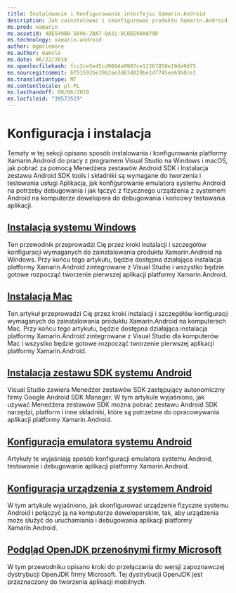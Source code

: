 ```yaml
---
title: Instalowanie i Konfigurowanie interfejsu Xamarin.Android
description: Jak zainstalować i skonfigurować produktu Xamarin.Android, aby pracować z programem Visual Studio.
ms.prod: xamarin
ms.assetid: 4BE549B8-5696-2BA7-DA32-8C0EE90A879D
ms.technology: xamarin-android
author: mgmclemore
ms.author: mamcle
ms.date: 06/22/2018
ms.openlocfilehash: fcc2ce5e45cd9094a9987ce12267850e19da9d75
ms.sourcegitcommit: bf51592be39b2ae3d63d029be1d7745ee63b0ce1
ms.translationtype: MT
ms.contentlocale: pl-PL
ms.lasthandoff: 08/06/2018
ms.locfileid: "39573519"
---
```

# <a name="setup-and-installation"></a>Konfiguracja i instalacja

Tematy w tej sekcji opisano sposób instalowania i konfigurowania platformy Xamarin.Android do pracy z programem Visual Studio na Windows i macOS, jak pobrać za pomocą Menedżera zestawów Android SDK i Instalacja zestawu Android SDK tools i składniki są wymagane do tworzenia i testowania usługi Aplikacja, jak konfigurowanie emulatora systemu Android na potrzeby debugowania i jak łączyć z fizycznego urządzenia z systemem Android na komputerze dewelopera do debugowania i końcowy testowania aplikacji.


## <a name="windows-installationandroidget-startedinstallationwindowsmd"></a>[Instalacja systemu Windows](~/android/get-started/installation/windows.md)

Ten przewodnik przeprowadzi Cię przez kroki instalacji i szczegółów konfiguracji wymaganych do zainstalowania produktu Xamarin.Android na Windows. Przy końcu tego artykułu, będzie dostępna działająca instalacja platformy Xamarin.Android zintegrowane z Visual Studio i wszystko będzie gotowe rozpocząć tworzenie pierwszej aplikacji platformy Xamarin.Android.

## <a name="mac-installationhttpsdocsmicrosoftcomen-usvisualstudiomacinstallation"></a>[Instalacja Mac](https://docs.microsoft.com/en-us/visualstudio/mac/installation)

Ten artykuł przeprowadzi Cię przez kroki instalacji i szczegółów konfiguracji wymaganych do zainstalowania produktu Xamarin.Android na komputerach Mac. Przy końcu tego artykułu, będzie dostępna działająca instalacja platformy Xamarin.Android zintegrowane z Visual Studio dla komputerów Mac i wszystko będzie gotowe rozpocząć tworzenie pierwszej aplikacji platformy Xamarin.Android.

## <a name="android-sdk-setupandroidget-startedinstallationandroid-sdkmd"></a>[Instalacja zestawu SDK systemu Android](~/android/get-started/installation/android-sdk.md)

Visual Studio zawiera Menedżer zestawów SDK zastępujący autonomiczny firmy Google Android SDK Manager. W tym artykule wyjaśniono, jak używać Menedżera zestawów SDK można pobrać zestawu Android SDK narzędzi, platform i inne składniki, które są potrzebne do opracowywania aplikacji platformy Xamarin.Android.

## <a name="android-emulator-setupandroidget-startedinstallationandroid-emulatorindexmd"></a>[Konfiguracja emulatora systemu Android](~/android/get-started/installation/android-emulator/index.md)

Artykuły te wyjaśniają sposób konfiguracji emulatora systemu Android, testowanie i debugowanie aplikacji platformy Xamarin.Android.

## <a name="android-device-setupandroidget-startedinstallationset-up-device-for-developmentmd"></a>[Konfiguracja urządzenia z systemem Android](~/android/get-started/installation/set-up-device-for-development.md)

W tym artykule wyjaśniono, jak skonfigurować urządzenie fizyczne systemu Android i połączyć ją na komputerze deweloperskim, tak, aby urządzenia może służyć do uruchamiania i debugowania aplikacji platformy Xamarin.Android.

## <a name="microsoft-mobile-openjdk-previewandroidget-startedinstallationopenjdkmd"></a>[Podgląd OpenJDK przenośnymi firmy Microsoft](~/android/get-started/installation/openjdk.md)

W tym przewodniku opisano kroki do przełączania do wersji zapoznawczej dystrybucji OpenJDK firmy Microsoft. Tej dystrybucji OpenJDK jest przeznaczony do tworzenia aplikacji mobilnych.
